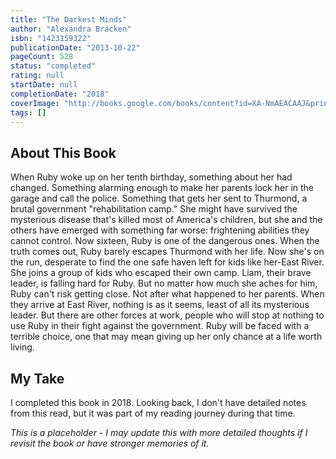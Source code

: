 ```yaml
---
title: "The Darkest Minds"
author: "Alexandra Bracken"
isbn: "1423159322"
publicationDate: "2013-10-22"
pageCount: 528
status: "completed"
rating: null
startDate: null
completionDate: "2018"
coverImage: "http://books.google.com/books/content?id=XA-NmAEACAAJ&printsec=frontcover&img=1&zoom=1&source=gbs_api"
tags: []
---
```


## About This Book

When Ruby woke up on her tenth birthday, something about her had changed. Something alarming enough to make her parents lock her in the garage and call the police. Something that gets her sent to Thurmond, a brutal government "rehabilitation camp." She might have survived the mysterious disease that's killed most of America's children, but she and the others have emerged with something far worse: frightening abilities they cannot control. Now sixteen, Ruby is one of the dangerous ones. When the truth comes out, Ruby barely escapes Thurmond with her life. Now she's on the run, desperate to find the one safe haven left for kids like her-East River. She joins a group of kids who escaped their own camp. Liam, their brave leader, is falling hard for Ruby. But no matter how much she aches for him, Ruby can't risk getting close. Not after what happened to her parents. When they arrive at East River, nothing is as it seems, least of all its mysterious leader. But there are other forces at work, people who will stop at nothing to use Ruby in their fight against the government. Ruby will be faced with a terrible choice, one that may mean giving up her only chance at a life worth living.

## My Take

I completed this book in 2018. Looking back, I don't have detailed notes from this read, but it was part of my reading journey during that time.

*This is a placeholder - I may update this with more detailed thoughts if I revisit the book or have stronger memories of it.*
